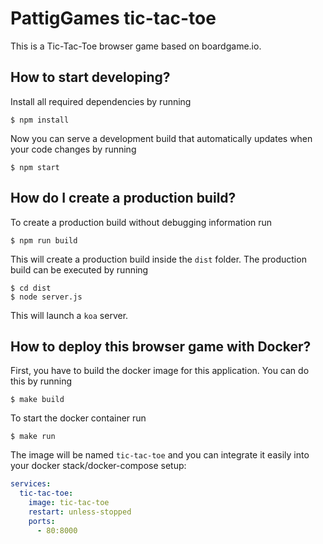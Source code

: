 # PattigGames tic-tac-toe

This is a Tic-Tac-Toe browser game based on boardgame.io.

## How to start developing?

Install all required dependencies by running

```
$ npm install
```

Now you can serve a development build that automatically updates when your code changes by running

```
$ npm start
```

## How do I create a production build?

To create a production build without debugging information run

```
$ npm run build
```

This will create a production build inside the `dist` folder. The production build can be executed by running

```
$ cd dist
$ node server.js
```

This will launch a `koa` server.

## How to deploy this browser game with Docker?

First, you have to build the docker image for this application. You can do this by running

```
$ make build
```

To start the docker container run

```
$ make run
```

The image will be named `tic-tac-toe` and you can integrate it easily into your docker stack/docker-compose setup:

```yaml
services:
  tic-tac-toe:
    image: tic-tac-toe
    restart: unless-stopped
    ports:
      - 80:8000
```
